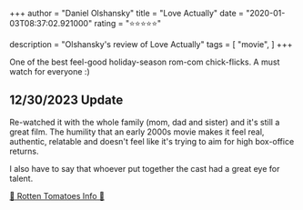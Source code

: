 +++
author = "Daniel Olshansky"
title = "Love Actually"
date = "2020-01-03T08:37:02.921000"
rating = "⭐⭐⭐⭐⭐"

description = "Olshansky's review of Love Actually"
tags = [
    "movie",
]
+++


One of the best feel-good holiday-season rom-com chick-flicks. A must watch for everyone :)

## 12/30/2023 Update

Re-watched it with the whole family (mom, dad and sister) and it's still a great film.
The humility that an early 2000s movie makes it feel real, authentic, relatable and
doesn't feel like it's trying to aim for high box-office returns.

I also have to say that whoever put together the cast had a great eye for talent.

[🍅 Rotten Tomatoes Info 🍅](https://www.rottentomatoes.com//m/love_actually)
